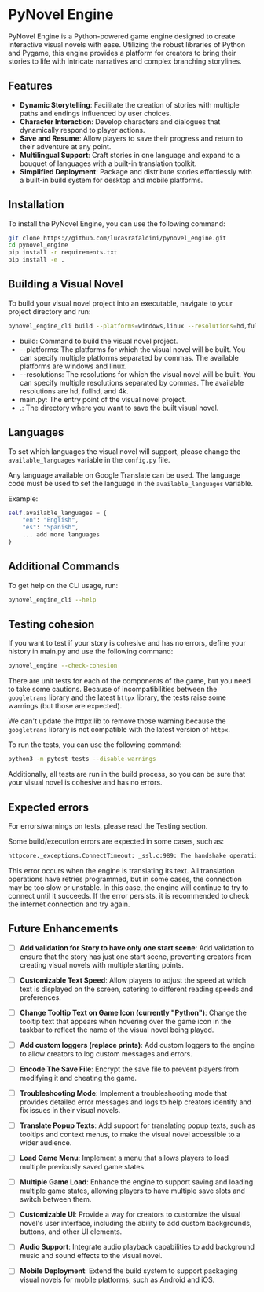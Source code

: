 # PyNovel Engine

PyNovel Engine is a Python-powered game engine designed to create interactive visual novels with ease. Utilizing the robust libraries of Python and Pygame, this engine provides a platform for creators to bring their stories to life with intricate narratives and complex branching storylines.

## Features

- **Dynamic Storytelling**: Facilitate the creation of stories with multiple paths and endings influenced by user choices.
- **Character Interaction**: Develop characters and dialogues that dynamically respond to player actions.
- **Save and Resume**: Allow players to save their progress and return to their adventure at any point.
- **Multilingual Support**: Craft stories in one language and expand to a bouquet of languages with a built-in translation toolkit.
- **Simplified Deployment**: Package and distribute stories effortlessly with a built-in build system for desktop and mobile platforms.

## Installation

To install the PyNovel Engine, you can use the following command:

```bash
git clone https://github.com/lucasrafaldini/pynovel_engine.git
cd pynovel_engine
pip install -r requirements.txt
pip install -e .
```


## Building a Visual Novel

To build your visual novel project into an executable, navigate to your project directory and run:

```bash
pynovel_engine_cli build --platforms=windows,linux --resolutions=hd,fullhd,4k  main.py .
```
- build: Command to build the visual novel project.
- --platforms: The platforms for which the visual novel will be built. You can specify multiple platforms separated by commas. The available platforms are windows and linux.
-  --resolutions: The resolutions for which the visual novel will be built. You can specify multiple resolutions separated by commas. The available resolutions are hd, fullhd, and 4k.
- main.py: The entry point of the visual novel project.
- .: The directory where you want to save the built visual novel.

## Languages
To set which languages the visual novel will support, please change the ```available_languages``` variable in the ```config.py``` file.

Any language available on Google Translate can be used. The language code must be used to set the language in the ```available_languages``` variable.

Example:
```python
self.available_languages = {
    "en": "English",
    "es": "Spanish",
    ... add more languages
}
```


## Additional Commands

To get help on the CLI usage, run:

```bash
pynovel_engine_cli --help
```


## Testing cohesion

If you want to test if your story is cohesive and has no errors, define your history in main.py and use the following command:

```bash
pynovel_engine --check-cohesion
```

There are unit tests for each of the components of the game, but you need to take some cautions.
Because of incompatibilities between the ```googletrans``` library and the latest ```httpx``` library, the tests raise some warnings (but those are expected).

We can't update the httpx lib to remove those warning because the ```googletrans``` library is not compatible with the latest version of ```httpx```.

To run the tests, you can use the following command:

```bash
python3 -m pytest tests --disable-warnings
```

Additionally, all tests are run in the build process, so you can be sure that your visual novel is cohesive and has no errors.

## Expected errors

For errors/warnings on tests, please read the Testing section.

Some build/execution errors are expected in some cases, such as:

```bash
httpcore._exceptions.ConnectTimeout: _ssl.c:989: The handshake operation timed out
```

This error occurs when the engine is translating its text. All translation operations have retries programmed, but in some cases, the connection may be too slow or unstable. In this case, the engine will continue to try to connect until it succeeds. If the error persists, it is recommended to check the internet connection and try again.

## Future Enhancements

- [ ] **Add validation for Story to have only one start scene**: Add validation to ensure that the story has just one start scene, preventing creators from creating visual novels with multiple starting points.
- [ ] **Customizable Text Speed**: Allow players to adjust the speed at which text is displayed on the screen, catering to different reading speeds and preferences.
- [ ] **Change Tooltip Text on Game Icon (currently "Python")**: Change the tooltip text that appears when hovering over the game icon in the taskbar to reflect the name of the visual novel being played.
- [ ] **Add custom loggers (replace prints)**: Add custom loggers to the engine to allow creators to log custom messages and errors.
- [ ] **Encode The Save File**: Encrypt the save file to prevent players from modifying it and cheating the game.
- [ ] **Troubleshooting Mode**: Implement a troubleshooting mode that provides detailed error messages and logs to help creators identify and fix issues in their visual novels.
- [ ] **Translate Popup Texts**: Add support for translating popup texts, such as tooltips and context menus, to make the visual novel accessible to a wider audience.
- [ ] **Load Game Menu**: Implement a menu that allows players to load multiple previously saved game states.
- [ ] **Multiple Game Load**: Enhance the engine to support saving and loading multiple game states, allowing players to have multiple save slots and switch between them.
- [ ] **Customizable UI**: Provide a way for creators to customize the visual novel's user interface, including the ability to add custom backgrounds, buttons, and other UI elements.
- [ ] **Audio Support**: Integrate audio playback capabilities to add background music and sound effects to the visual novel.
- [ ] **Mobile Deployment**: Extend the build system to support packaging visual novels for mobile platforms, such as Android and iOS.

